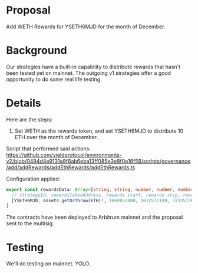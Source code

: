 # Proposal

Add WETH Rewards for YSETH6MJD for the month of December.

# Background

Our strategies have a built-in capability to distribute rewards that hasn't been tested yet on mainnet. The outgoing v1 strategies offer a good opportunity to do some real life testing.

# Details

Here are the steps:

1. Set WETH as the rewards token, and set YSETH6MJD to distribute 10 ETH over the month of December.

Script that performed said actions: https://github.com/yieldprotocol/environments-v2/blob/0494d4e9131a8f6ab6eba13ff085e3e8f0e16f58/scripts/governance/add/addRewards/addEthRewards/addEthRewards.ts

Configuration applied:

```typescript
export const rewardsData: Array<[string, string, number, number, number]> = [
  // strategyId, rewardsTokenAddress, rewards start, rewards stop, rewards rate
  [YSETH6MJD, assets.getOrThrow(ETH)!, 1669852800, 1672531199, 3733573675916],
]
```

The contracts have been deployed to Arbitrum mainnet and the proposal sent to the multisig.

# Testing

We'll do testing on mainnet. YOLO.